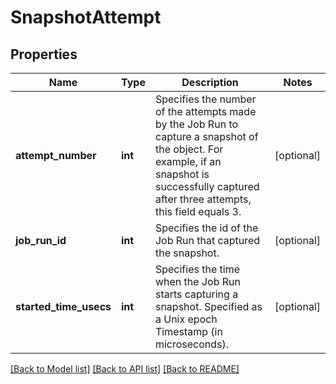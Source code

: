 # SnapshotAttempt

## Properties
Name | Type | Description | Notes
------------ | ------------- | ------------- | -------------
**attempt_number** | **int** | Specifies the number of the attempts made by the Job Run to capture a snapshot of the object. For example, if an snapshot is successfully captured after three attempts, this field equals 3. | [optional] 
**job_run_id** | **int** | Specifies the id of the Job Run that captured the snapshot. | [optional] 
**started_time_usecs** | **int** | Specifies the time when the Job Run starts capturing a snapshot. Specified as a Unix epoch Timestamp (in microseconds). | [optional] 

[[Back to Model list]](../README.md#documentation-for-models) [[Back to API list]](../README.md#documentation-for-api-endpoints) [[Back to README]](../README.md)


